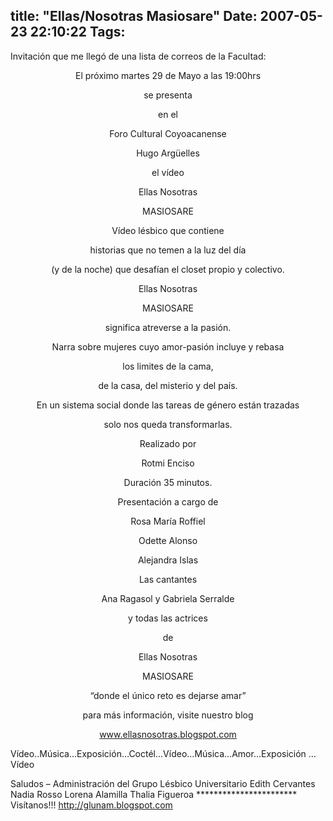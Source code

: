 title: "Ellas/Nosotras Masiosare"
Date: 2007-05-23 22:10:22
Tags: 
---
<p>Invitación que me llegó de una lista de correos de la Facultad:
</p>
<p align="center"> El próximo martes 29 de Mayo a las 19:00hrs</p>
<p align="center"> se presenta</p>
<p align="center"> en el</p>
<p align="center"> Foro Cultural Coyoacanense</p>
<p align="center"> Hugo Argüelles</p>
<p align="center"> el vídeo</p>
<p align="center"> Ellas Nosotras</p>
<p align="center"> MASIOSARE</p>
<p align="center"> Vídeo lésbico que contiene</p>
<p align="center"> historias que no temen a la luz del día</p>
<p align="center"> (y de la noche) que desafían el closet propio y colectivo.</p>
<p align="center"> Ellas Nosotras</p>
<p align="center"> MASIOSARE</p>
<p align="center"> significa atreverse a la pasión.</p>
<p align="center"> Narra sobre mujeres cuyo amor-pasión incluye y rebasa</p>
<p align="center"> los limites de la cama,</p>
<p align="center"> de la casa, del misterio y del país.</p>
<p align="center"> En un sistema social donde las tareas de género están trazadas</p>
<p align="center"> solo nos queda transformarlas.</p>
<p align="center"> Realizado por</p>
<p align="center"> Rotmi Enciso</p>
<p align="center"> Duración 35 minutos.</p>
<p align="center"> Presentación a cargo de
</p>
<p align="center"> Rosa María Roffiel</p>
<p align="center"> Odette Alonso</p>
<p align="center"> Alejandra Islas</p>
<p align="center">  Las cantantes
</p>
<p align="center"> Ana Ragasol y Gabriela Serralde</p>
<p align="center"> y todas las actrices</p>
<p align="center"> de</p>
<p align="center"> Ellas Nosotras</p>
<p align="center"> MASIOSARE</p>
<p align="center"> “donde el único reto es dejarse amar”</p>
<p align="center"> para más información, visite nuestro blog</p>
<p align="center"> <a href="http://www.ellasnosotras.blogspot.com/" target="_blank"><a href="http://www.ellasnosotras.blogspot.com">www.ellasnosotras.blogspot.com</a></a></p>
<p> Vídeo..Música…Exposición…Coctél…Vídeo…Música…Amor…Exposición …Vídeo</p>
<p>
Saludos
–
Administración del Grupo Lésbico Universitario
Edith Cervantes
Nadia Rosso
Lorena Alamilla
Thalia Figueroa
***********************
Visítanos!!!
<a href="http://glunam.blogspot.com/"> <a href="http://glunam.blogspot.com">http://glunam.blogspot.com</a></a> </p>
